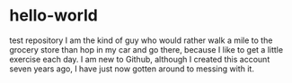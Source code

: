 # hello-world
test repository
I am the kind of guy who would rather walk a mile to the grocery store than hop in my car and go there, because I like to get a little exercise each day. I am new to Github, although I created this account seven years ago, I have just now gotten around to messing with it. 
